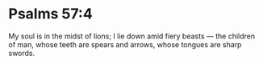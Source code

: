 # Psalms 57:4

My soul is in the midst of lions; I lie down amid fiery beasts — the children of man, whose teeth are spears and arrows, whose tongues are sharp swords.
